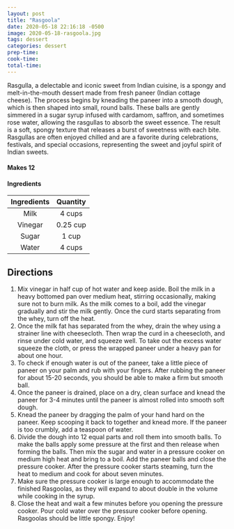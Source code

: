 ```yaml
---
layout: post
title: "Rasgoola"
date: 2020-05-18 22:16:18 -0500
image: 2020-05-18-rasgoola.jpg
tags: dessert
categories: dessert
prep-time:
cook-time:
total-time:
---
```


Rasgulla, a delectable and iconic sweet from Indian cuisine, is a spongy and melt-in-the-mouth dessert made from fresh paneer (Indian cottage cheese). The process begins by kneading the paneer into a smooth dough, which is then shaped into small, round balls. These balls are gently simmered in a sugar syrup infused with cardamom, saffron, and sometimes rose water, allowing the rasgullas to absorb the sweet essence. The result is a soft, spongy texture that releases a burst of sweetness with each bite. Rasgullas are often enjoyed chilled and are a favorite during celebrations, festivals, and special occasions, representing the sweet and joyful spirit of Indian sweets.

#### Makes 12

#### Ingredients

| Ingredients | Quantity |
|:-----------:|:--------:|
|     Milk    |  4 cups  |
|   Vinegar   | 0.25 cup |
|    Sugar    |   1 cup  |
|    Water    |  4 cups  |

## Directions

1.	Mix vinegar in half cup of hot water and keep aside. Boil the milk in a heavy bottomed pan over medium heat, stirring occasionally, making sure not to burn milk. As the milk comes to a boil, add the vinegar gradually and stir the milk gently. Once the curd starts separating from the whey, turn off the heat.
2.	Once the milk fat has separated from the whey, drain the whey using a strainer line with cheesecloth. Then wrap the curd in a cheesecloth, and rinse under cold water, and squeeze well. To take out the excess water squeeze the cloth, or press the wrapped paneer under a heavy pan for about one hour.
3.	To check if enough water is out of the paneer, take a little piece of paneer on your palm and rub with your fingers. After rubbing the paneer for about 15-20 seconds, you should be able to make a firm but smooth ball.
4.	Once the paneer is drained, place on a dry, clean surface and knead the paneer for 3-4 minutes until the paneer is almost rolled into smooth soft dough.
5.	Knead the paneer by dragging the palm of your hand hard on the paneer. Keep scooping it back to together and knead more. If the paneer is too crumbly, add a teaspoon of water.
6.	Divide the dough into 12 equal parts and roll them into smooth balls. To make the balls apply some pressure at the first and then release when forming the balls. Then mix the sugar and water in a pressure cooker on medium high heat and bring to a boil. Add the paneer balls and close the pressure cooker. After the pressure cooker starts steaming, turn the heat to medium and cook for about seven minutes.
7.	Make sure the pressure cooker is large enough to accommodate the finished Rasgoolas, as they will expand to about double in the volume while cooking in the syrup.
8.	Close the heat and wait a few minutes before you opening the pressure cooker. Pour cold water over the pressure cooker before opening. Rasgoolas should be little spongy. Enjoy!
